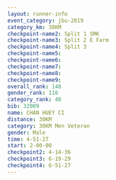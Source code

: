 ```yaml
---
layout: runner-info 
event_category: jbu-2019 
category_km: 30KM 
checkpoint-name2: Split 1 SMK 
checkpoint-name3: Split 2 E Farm 
checkpoint-name4: Split 3 
checkpoint-name5: 
checkpoint-name6: 
checkpoint-name7: 
checkpoint-name8: 
checkpoint-name9: 
overall_rank: 148
gender_rank: 116
category_rank: 40
bib: 32009
name: CHAN HUEY CI
distance: 30KM
category: 30KM Men Veteran
gender: Male
time: 4-51-27
start: 2-00-00
checkpoint2: 4-14-36
checkpoint3: 6-19-29
checkpoint4: 6-51-27
---
```

